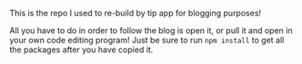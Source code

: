 This is the repo I used to re-build by tip app for blogging purposes!

All you have to do in order to follow the blog is open it, or pull it and open in your own code editing program! Just be sure to run `npm install` to get all the packages after you have copied it.
